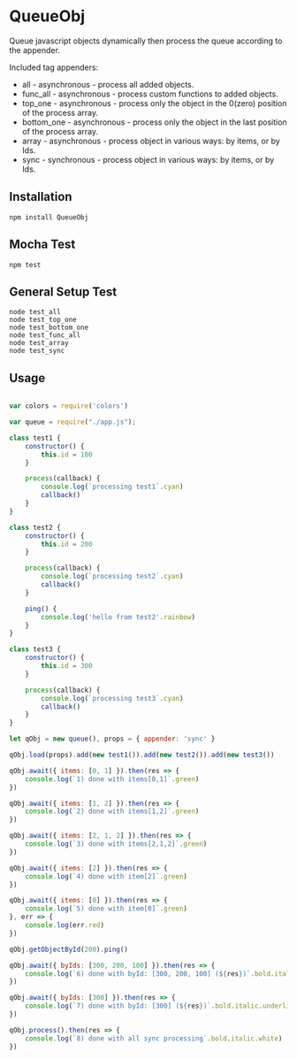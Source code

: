 # QueueObj
Queue javascript objects dynamically then process the queue according to the appender.

Included tag appenders:

* all - asynchronous - process all added objects.
* func_all - asynchronous - process custom functions to added objects.
* top_one - asynchronous - process only the object in the 0(zero) position of the process array.
* bottom_one - asynchronous - process only the object in the last position of the process array.
* array - asynchronous - process object in various ways: by items, or by Ids.
* sync - synchronous - process object in various ways: by items, or by Ids.

Installation
---------
```
npm install QueueObj
```

Mocha Test
---------
```
npm test
```

General Setup Test
---------
```
node test_all
node test_top_one
node test_bottom_one
node test_func_all
node test_array
node test_sync

```

Usage
---------
```js

var colors = require('colors')

var queue = require("./app.js");

class test1 {
    constructor() {
        this.id = 100
    }

    process(callback) {
        console.log(`processing test1`.cyan)
        callback()
    }
}

class test2 {
    constructor() {
        this.id = 200
    }

    process(callback) {
        console.log(`processing test2`.cyan)
        callback()
    }

    ping() {
        console.log('hello from test2'.rainbow)
    }
}

class test3 {
    constructor() {
        this.id = 300
    }

    process(callback) {
        console.log(`processing test3`.cyan)
        callback()
    }
}

let qObj = new queue(), props = { appender: 'sync' }

qObj.load(props).add(new test1()).add(new test2()).add(new test3())

qObj.await({ items: [0, 1] }).then(res => {
    console.log(`1) done with items[0,1]`.green)
})

qObj.await({ items: [1, 2] }).then(res => {
    console.log(`2) done with items[1,2]`.green)
})

qObj.await({ items: [2, 1, 2] }).then(res => {
    console.log(`3) done with items[2,1,2]`.green)
})

qObj.await({ items: [2] }).then(res => {
    console.log(`4) done with item[2]`.green)
})

qObj.await({ items: [0] }).then(res => {
    console.log(`5) done with item[0]`.green)
}, err => {
    console.log(err.red)
})

qObj.getObjectById(200).ping()

qObj.await({ byIds: [300, 200, 100] }).then(res => {
    console.log(`6) done with byId: [300, 200, 100] (${res})`.bold.italic.underline.yellow)
})

qObj.await({ byIds: [300] }).then(res => {
    console.log(`7) done with byId: [300] (${res})`.bold.italic.underline.yellow)
})

qObj.process().then(res => {
    console.log(`8) done with all sync processing`.bold.italic.white)
})

```

